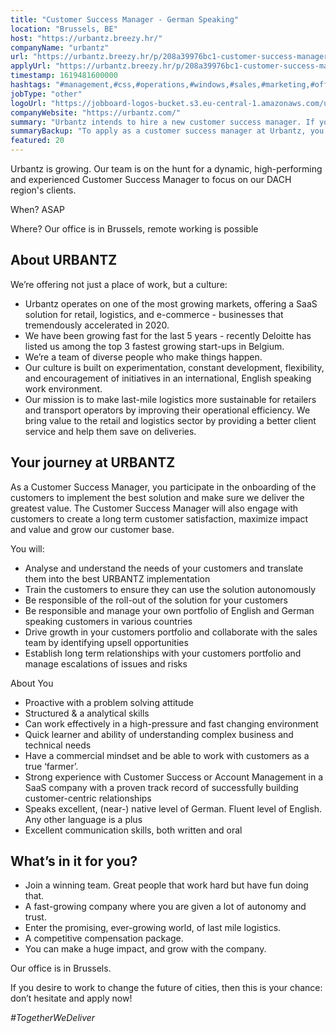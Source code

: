 ```yaml
---
title: "Customer Success Manager - German Speaking"
location: "Brussels, BE"
host: "https://urbantz.breezy.hr/"
companyName: "urbantz"
url: "https://urbantz.breezy.hr/p/208a39976bc1-customer-success-manager-german-speaking"
applyUrl: "https://urbantz.breezy.hr/p/208a39976bc1-customer-success-manager-german-speaking/apply"
timestamp: 1619481600000
hashtags: "#management,#css,#operations,#windows,#sales,#marketing,#office,#German,#translation,#analysis"
jobType: "other"
logoUrl: "https://jobboard-logos-bucket.s3.eu-central-1.amazonaws.com/urbantz"
companyWebsite: "https://urbantz.com/"
summary: "Urbantz intends to hire a new customer success manager. If you have strong experience with Customer Success or Account Management in a SaaS company with a proven track record of successfully building customer, consider applying."
summaryBackup: "To apply as a customer success manager at Urbantz, you preferably need to have some knowledge of: #management, #css, #operations."
featured: 20
---
```


Urbantz is growing. Our team is on the hunt for a dynamic, high-performing and experienced Customer Success Manager to focus on our DACH region's clients.

When? ASAP

Where? Our office is in Brussels, remote working is possible

## About URBANTZ

We’re offering not just a place of work, but a culture:

*   Urbantz operates on one of the most growing markets, offering a SaaS solution for retail, logistics, and e-commerce - businesses that tremendously accelerated in 2020.
*   We have been growing fast for the last 5 years - recently Deloitte has listed us among the top 3 fastest growing start-ups in Belgium.
*   We’re a team of diverse people who make things happen.
*   Our culture is built on experimentation, constant development, flexibility, and encouragement of initiatives in an international, English speaking work environment.
*   Our mission is to make last-mile logistics more sustainable for retailers and transport operators by improving their operational efficiency. We bring value to the retail and logistics sector by providing a better client service and help them save on deliveries.

## Your journey at URBANTZ

As a Customer Success Manager, you participate in the onboarding of the customers to implement the best solution and make sure we deliver the greatest value. The Customer Success Manager will also engage with customers to create a long term customer satisfaction, maximize impact and value and grow our customer base.

You will:

*   Analyse and understand the needs of your customers and translate them into the best URBANTZ implementation
*   Train the customers to ensure they can use the solution autonomously
*   Be responsible of the roll-out of the solution for your customers
*   Be responsible and manage your own portfolio of English and German speaking customers in various countries
*   Drive growth in your customers portfolio and collaborate with the sales team by identifying upsell opportunities
*   Establish long term relationships with your customers portfolio and manage escalations of issues and risks

About You

*   Proactive with a problem solving attitude
*   Structured & a analytical skills
*   Can work effectively in a high-pressure and fast changing environment
*   Quick learner and ability of understanding complex business and technical needs
*   Have a commercial mindset and be able to work with customers as a true ‘farmer’.
*   Strong experience with Customer Success or Account Management in a SaaS company with a proven track record of successfully building customer-centric relationships
*   Speaks excellent, (near-) native level of German. Fluent level of English. Any other language is a plus
*   Excellent communication skills, both written and oral

## What’s in it for you?

*   Join a winning team. Great people that work hard but have fun doing that.
*   A fast-growing company where you are given a lot of autonomy and trust.
*   Enter the promising, ever-growing world, of last mile logistics.
*   A competitive compensation package.
*   You can make a huge impact, and grow with the company.

Our office is in Brussels.

If you desire to work to change the future of cities, then this is your chance: don’t hesitate and apply now!

_#TogetherWeDeliver_

